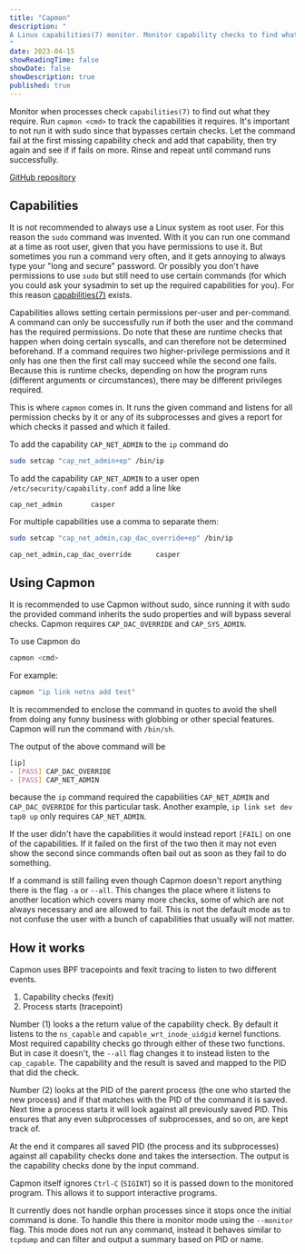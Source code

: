 ```yaml
---
title: "Capmon"
description: "
A Linux capabilities(7) monitor. Monitor capability checks to find what a command requires. Then give yourself those capabilities to run without sudo.
"
date: 2023-04-15
showReadingTime: false
showDate: false
showDescription: true
published: true
---
```


Monitor when processes check `capabilities(7)` to find out what they require.
Run `capmon <cmd>` to track the capabilities it requires. It's important to not
run it with sudo since that bypasses certain checks. Let the command fail at the
first missing capability check and add that capability, then try again and see
if if fails on more. Rinse and repeat until command runs successfully.

[GitHub repository](https://github.com/cappe987/capmon)

## Capabilities
It is not recommended to always use a Linux system as root user. For this reason
the `sudo` command was invented. With it you can run one command at a time as
root user, given that you have permissions to use it. But sometimes you run a
command very often, and it gets annoying to always type your "long and secure"
password. Or possibly you don't have permissions to use `sudo` but still need to
use certain commands (for which you could ask your sysadmin to set up the
required capabilities for you). For this reason
[capabilities(7)](https://man7.org/linux/man-pages/man7/capabilities.7.html)
exists.

Capabilities allows setting certain permissions per-user and per-command. A
command can only be successfully run if both the user and the command has the
required permissions. Do note that these are runtime checks that happen when
doing certain syscalls, and can therefore not be determined beforehand. If a
command requires two higher-privilege permissions and it only has one then the
first call may succeed while the second one fails. Because this is runtime
checks, depending on how the program runs (different arguments or
circumstances), there may be different privileges required.

This is where `capmon` comes in. It runs the given command and listens for all
permission checks by it or any of its subprocesses and gives a report for which
checks it passed and which it failed.

To add the capability `CAP_NET_ADMIN` to the `ip` command do
```sh
sudo setcap "cap_net_admin+ep" /bin/ip
```

To add the capability `CAP_NET_ADMIN` to a user open
`/etc/security/capability.conf` add a line like
```
cap_net_admin		casper
```

For multiple capabilities use a comma to separate them:
```sh
sudo setcap "cap_net_admin,cap_dac_override+ep" /bin/ip
```
```
cap_net_admin,cap_dac_override		casper
```

## Using Capmon

It is recommended to use Capmon without sudo, since running it with sudo the
provided command inherits the sudo properties and will bypass several checks.
Capmon requires `CAP_DAC_OVERRIDE` and `CAP_SYS_ADMIN`.

To use Capmon do
```sh
capmon <cmd>
```

For example:
```sh
capmon "ip link netns add test"
```
It is recommended to enclose the command in quotes to avoid the shell from
doing any funny business with globbing or other special features. Capmon will
run the command with `/bin/sh`.

The output of the above command will be
```sh
[ip]
- [PASS] CAP_DAC_OVERRIDE
- [PASS] CAP_NET_ADMIN
```
because the `ip` command required the capabilities `CAP_NET_ADMIN` and
`CAP_DAC_OVERRIDE` for this particular task. Another example, `ip link set dev
tap0 up` only requires `CAP_NET_ADMIN`.

If the user didn't have the capabilities it would instead report `[FAIL]` on one
of the capabilities. If it failed on the first of the two then it may not even
show the second since commands often bail out as soon as they fail to do
something.

If a command is still failing even though Capmon doesn't report anything there
is the flag `-a` or `--all`. This changes the place where it listens to another
location which covers many more checks, some of which are not always necessary
and are allowed to fail. This is not the default mode as to not confuse the
user with a bunch of capabilities that usually will not matter.


## How it works

Capmon uses BPF tracepoints and fexit tracing to listen to two different events.

1. Capability checks (fexit)
2. Process starts (tracepoint)

Number (1) looks a the return value of the capability check. By default it
listens to the `ns_capable` and `capable_wrt_inode_uidgid` kernel functions.
Most required capability checks go through either of these two functions. But in
case it doesn't, the `--all` flag changes it to instead listen to the
`cap_capable`. The capability and the result is saved and mapped to the PID that
did the check.

Number (2) looks at the PID of the parent process (the one who started the new
process) and if that matches with the PID of the command it is saved. Next time
a process starts it will look against all previously saved PID. This ensures
that any even subprocesses of subprocesses, and so on, are kept track of.

At the end it compares all saved PID (the process and its subprocesses) against
all capability checks done and takes the intersection. The output is the
capability checks done by the input command.

Capmon itself ignores `Ctrl-C` (`SIGINT`) so it is passed down to the monitored
program. This allows it to support interactive programs.

It currently does not handle orphan processes since it stops once the initial
command is done. To handle this there is monitor mode using the `--monitor`
flag. This mode does not run any command, instead it behaves similar to
`tcpdump` and can filter and output a summary based on PID or name.


